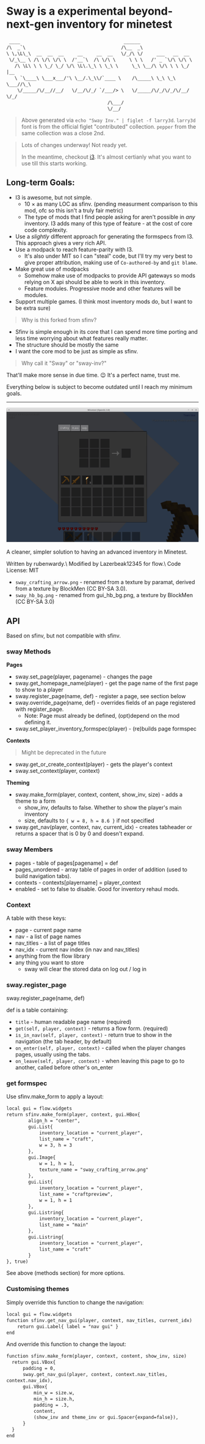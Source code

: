 # Sway is a experimental beyond-next-gen inventory for minetest

```text
 ____                                      ______
/\  _`\                                   /\__  _\
\ \,\L\_\  __  __  __     __     __  __   \/_/\ \/     ___   __  __
 \/_\__ \ /\ \/\ \/\ \  /'__`\  /\ \/\ \     \ \ \   /' _ `\/\ \/\ \
   /\ \L\ \ \ \_/ \_/ \/\ \L\.\_\ \ \_\ \     \_\ \__/\ \/\ \ \ \_/ |__
   \ `\____\ \___x___/'\ \__/.\_\\/`____ \    /\_____\ \_\ \_\ \___//\_\
    \/_____/\/__//__/   \/__/\/_/ `/___/> \   \/_____/\/_/\/_/\/__/ \/_/
                                     /\___/
                                     \/__/
```

> Above generated via `echo "Sway Inv." | figlet -f larry3d`. `larry3d` font is from the
> official figlet "contributed" collection. `pepper` from the same collection was a close 2nd.

> Lots of changes underway! Not ready yet.
> 
> In the meantime, checkout [i3](https://github.com/minetest-mods/i3). It's almost certianly what you want to use till this starts working.

## Long-term Goals:

- I3 is awesome, but not simple.
	- 10 × as many LOC as sfinv. (pending measurment comparison to this mod, ofc so this isn't a truly fair metric)
	- The type of mods that I find people asking for aren't possible in _any_ inventory. I3 adds many of this type of feature - at the cost of core code complexity.
- Use a _slightly_ different approach for generating the formspecs from I3. This approach gives a very rich API.
- Use a modpack to reach feature-parity with I3.
	- It's also under MIT so I can "steal" code, but I'll try my very best to give proper attribution, making use of `Co-authored-by` and `git blame`.
- Make great use of modpacks
	- Somehow make use of modpacks to provide API gateways so mods relying on X api should be able to work in this inventory.
	- Feature modules. Progressive mode and other features will be modules.
- Support multiple games. (I think most inventory mods do, but I want to be extra sure)

> Why is this forked from sfinv?

- Sfinv is simple enough in its core that I can spend more time porting and less time worrying about what features really matter.
- The structure should be mostly the same
- I want the core mod to be just as simple as sfinv.

> Why call it "Sway" or "sway-inv?"

That'll make more sense in due time. 😉 It's a perfect name, trust me.

Everything below is subject to become outdated until I reach my minimum goals.

---

![SFINV Screeny](screenshot.png)

A cleaner, simpler solution to having an advanced inventory in Minetest.

Written by rubenwardy.\\
Modified by Lazerbeak12345 for flow.\\
Code License: MIT

* `sway_crafting_arrow.png` - renamed from a texture by paramat, derived from a texture by BlockMen (CC BY-SA 3.0).
* `sway_hb_bg.png` - renamed from gui_hb_bg.png, a texture by BlockMen (CC BY-SA 3.0)

<!--TODO Include CC BY-SA 3.0 licence text-->

## API

Based on sfinv, but not compatible with sfinv.

### sway Methods

**Pages**

* sway.set_page(player, pagename) - changes the page
* sway.get_homepage_name(player) - get the page name of the first page to show to a player
* sway.register_page(name, def) - register a page, see section below
* sway.override_page(name, def) - overrides fields of an page registered with register_page.
    * Note: Page must already be defined, (opt)depend on the mod defining it.
* sway.set_player_inventory_formspec(player) - (re)builds page formspec

**Contexts**

> Might be deprecated in the future

* sway.get_or_create_context(player) - gets the player's context
* sway.set_context(player, context)

**Theming**

* sway.make_form(player, context, content, show_inv, size) - adds a theme to a form
    * show_inv, defaults to false. Whether to show the player's main inventory
    * size, defaults to `{ w = 8, h = 8.6 }` if not specified
* sway.get_nav(player, context, nav, current_idx) - creates tabheader or returns a spacer that is 0 by 0 and doesn't expand.

### sway Members

* pages - table of pages[pagename] = def
* pages_unordered - array table of pages in order of addition (used to build navigation tabs).
* contexts - contexts[playername] = player_context
* enabled - set to false to disable. Good for inventory rehaul mods.

### Context

A table with these keys:

* page - current page name
* nav - a list of page names
* nav_titles - a list of page titles
* nav_idx - current nav index (in nav and nav_titles)
* anything from the flow library
* any thing you want to store
    * sway will clear the stored data on log out / log in

### sway.register_page

sway.register_page(name, def)

def is a table containing:

* `title` - human readable page name (required)
* `get(self, player, context)` - returns a flow form. (required)
* `is_in_nav(self, player, context)` - return true to show in the navigation (the tab header, by default)
* `on_enter(self, player, context)` - called when the player changes pages, usually using the tabs.
* `on_leave(self, player, context)` - when leaving this page to go to another, called before other's on_enter

### get formspec

Use sfinv.make_form to apply a layout:

    local gui = flow.widgets
	return sfinv.make_form(player, context, gui.HBox{
			align_h = "center",
			gui.List{
				inventory_location = "current_player",
				list_name = "craft",
				w = 3, h = 3
			},
			gui.Image{
				w = 1, h = 1,
				texture_name = "sway_crafting_arrow.png"
			},
			gui.List{
				inventory_location = "current_player",
				list_name = "craftpreview",
				w = 1, h = 1
			},
			gui.Listring{
				inventory_location = "current_player",
				list_name = "main"
			},
			gui.Listring{
				inventory_location = "current_player",
				list_name = "craft"
			}
    }, true)

See above (methods section) for more options.

### Customising themes

Simply override this function to change the navigation:

    local gui = flow.widgets
	function sfinv.get_nav_gui(player, context, nav_titles, current_idx)
		return gui.Label{ label = "nav gui" }
	end

And override this function to change the layout:

	function sfinv.make_form(player, context, content, show_inv, size)
      return gui.VBox{
          padding = 0,
          sway.get_nav_gui(player, context, context.nav_titles, context.nav_idx),
          gui.VBox{
              min_w = size.w,
              min_h = size.h,
              padding = .3,
              content,
              (show_inv and theme_inv or gui.Spacer{expand=false}),
          }
      }
	end
